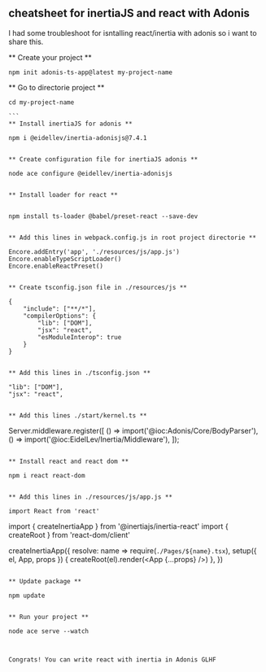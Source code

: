 ## cheatsheet for inertiaJS and react with Adonis

I had some troubleshoot for isntalling react/inertia with adonis so i want to share this.

** Create your project **

```
npm init adonis-ts-app@latest my-project-name

```
** Go to directorie project **

````
cd my-project-name

```
** Install inertiaJS for adonis **

````
    npm i @eidellev/inertia-adonisjs@7.4.1

```

** Create configuration file for inertiaJS adonis **

````

    node ace configure @eidellev/inertia-adonisjs

```

** Install loader for react **


```
    npm install ts-loader @babel/preset-react --save-dev

```

** Add this lines in webpack.config.js in root project directorie **

```
    Encore.addEntry('app', './resources/js/app.js')
    Encore.enableTypeScriptLoader()
    Encore.enableReactPreset()

```

** Create tsconfig.json file in ./resources/js **

```
    {
        "include": ["**/*"],
        "compilerOptions": {
            "lib": ["DOM"],
            "jsx": "react",
            "esModuleInterop": true
        }
    }

```

** Add this lines in ./tsconfig.json **

```
    "lib": ["DOM"],
    "jsx": "react",

```

** Add this lines ./start/kernel.ts **

```
Server.middleware.register([
  () => import('@ioc:Adonis/Core/BodyParser'),
  () => import('@ioc:EidelLev/Inertia/Middleware'),
]);

```

** Install react and react dom **

```
    npm i react react-dom

```

** Add this lines in ./resources/js/app.js **

```
    import React from 'react'
import { createInertiaApp } from '@inertiajs/inertia-react'
import { createRoot } from 'react-dom/client'

createInertiaApp({
    resolve: name => require(`./Pages/${name}.tsx`),
    setup({ el, App, props }) {
        createRoot(el).render(<App {...props} />)
    },
})

```

** Update package **

```
    npm update

```

** Run your project **

```
    node ace serve --watch

```


Congrats! You can write react with inertia in Adonis GLHF